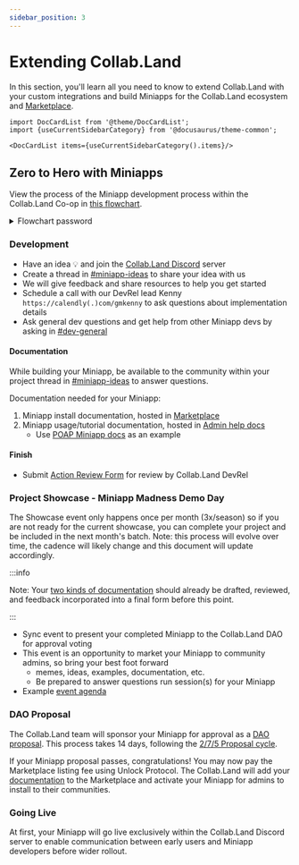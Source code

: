 ```yaml
---
sidebar_position: 3
---
```


# Extending Collab.Land

In this section, you'll learn all you need to know to extend Collab.Land with your custom integrations and build Miniapps for the Collab.Land ecosystem and [Marketplace](../intro#the-miniapp-marketplace).

<!-- ## Add new Discord bot commands

## Add new wallet connections

## Connect to a new blockchain

## Introduce a new governing asset -->

```mdx-code-block
import DocCardList from '@theme/DocCardList';
import {useCurrentSidebarCategory} from '@docusaurus/theme-common';

<DocCardList items={useCurrentSidebarCategory().items}/>
```

## Zero to Hero with Miniapps

View the process of the Miniapp development process within the Collab.Land Co-op in [this flowchart](https://whimsical.com/season-1-miniapps-process-6kqEqtgYqfd7HEFy6wh1ck@2Ux7TurymNxEWyUaUq7k).
<details>
<summary>Flowchart password</summary>
password `collabland`
</details>

### Development

- Have an idea 💡 and join the [Collab.Land Discord](https://discord.gg/collabland) server
- Create a thread in [#miniapp-ideas](https://discord.com/channels/904119310702772254/1090049133299105882) to share your idea with us
- We will give feedback and share resources to help you get started
- Schedule a call with our DevRel lead Kenny `https://calendly(.)com/gmkenny` to ask questions about implementation details
- Ask general dev questions and get help from other Miniapp devs by asking in [#dev-general](https://discord.com/channels/904119310702772254/971511455633530970)

#### Documentation

While building your Miniapp, be available to the community within your project thread in [#miniapp-ideas](https://discord.com/channels/904119310702772254/1090049133299105882) to answer questions.

Documentation needed for your Miniapp:

  1. Miniapp install documentation, hosted in [Marketplace](https://cc.collab.land/)
  2. Miniapp usage/tutorial documentation, hosted in [Admin help docs](https://help.collab.land/marketplace/getting-started)
     - Use [POAP Miniapp docs](https://help.collab.land/marketplace/apps/poap) as an example

#### Finish

- Submit [Action Review Form](https://forms.gle/jb3oBJB4nmW4QEx88) for review by Collab.Land DevRel

### Project Showcase - Miniapp Madness Demo Day

The Showcase event only happens once per month (3x/season) so if you are not ready for the current showcase, you can complete your project and be included in the next month's batch. Note: this process will evolve over time, the cadence will likely change and this document will update accordingly.

:::info

Note: Your [two kinds of documentation](#documentation) should already be drafted, reviewed, and feedback incorporated into a final form before this point.

:::

- Sync event to present your completed Miniapp to the Collab.Land DAO for approval voting
- This event is an opportunity to market your Miniapp to community admins, so bring your best foot forward
  - memes, ideas, examples, documentation, etc.
  - Be prepared to answer questions run session(s) for your Miniapp
- Example [event agenda](https://docs.google.com/document/d/e/2PACX-1vRbN8-eBKH5lFCXOmju0kY_Y7nN7OSW7SZqBATToVgqSIeGr5KJwVGKQ2rA9Sct0uZbsDMXLnCK4G_o/pub)

### DAO Proposal

The Collab.Land team will sponsor your Miniapp for approval as a [DAO proposal](https://help.collab.land/governance/proposals). This process takes 14 days, following the [2/7/5 Proposal cycle](https://help.collab.land/governance/proposals#proposal-cycle).

If your Miniapp proposal passes, congratulations! You may now pay the Marketplace listing fee using Unlock Protocol. The Collab.Land will add your [documentation](#documentation) to the Marketplace and activate your Miniapp for admins to install to their communities.

### Going Live

At first, your Miniapp will go live exclusively within the Collab.Land Discord server to enable communication between early users and Miniapp developers before wider rollout.
